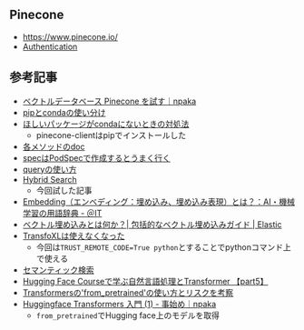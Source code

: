 ## Pinecone
- https://www.pinecone.io/
- [Authentication](https://docs.pinecone.io/docs/authentication#initialize-your-connection)

## 参考記事
- [ベクトルデータベース Pinecone を試す｜npaka](https://note.com/npaka/n/n37a6543542fa)
- [pipとcondaの使い分け](https://www.python.jp/install/anaconda/pip_and_conda.html)
- [ほしいパッケージがcondaにないときの対処法](https://www.capa.co.jp/archives/41290)
    - pinecone-clientはpipでインストールした
- [各メソッドのdoc](https://docs.pinecone.io/reference/create_index)
- [specはPodSpecで作成するとうまく行く](https://github.com/pinecone-io/pinecone-python-client/blob/main/README.md#create-a-pod-index)
- [queryの使い方](https://docs.pinecone.io/reference/query)
- [Hybrid Search](https://dev.classmethod.jp/articles/dive-deep-into-modern-data-saas-about-pinecone/#toc-3)
    - 今回試した記事
- [Embedding（エンベディング：埋め込み、埋め込み表現）とは？：AI・機械学習の用語辞典 - ＠IT](https://atmarkit.itmedia.co.jp/ait/articles/2401/18/news023.html)
- [ベクトル埋め込みとは何か？| 包括的なベクトル埋め込みガイド | Elastic](https://www.elastic.co/jp/what-is/vector-embedding)
- [TransfoXLは使えなくなった](https://huggingface.co/docs/transformers/model_doc/transfo-xl)
    - 今回は`TRUST_REMOTE_CODE=True python`とすることでpythonコマンド上で使える
- [セマンティック検索](https://www.softbank.jp/biz/solutions/generative-ai/ai-glossary/semantic-search/#:~:text=%E3%82%BB%E3%83%9E%E3%83%B3%E3%83%86%E3%82%A3%E3%83%83%E3%82%AF%E6%A4%9C%E7%B4%A2%E3%81%A8%E3%81%AF,%E3%81%99%E3%82%8B%E3%81%9F%E3%82%81%E3%81%AE%E6%8A%80%E8%A1%93%E3%81%A7%E3%81%99%E3%80%82)
- [Hugging Face Courseで学ぶ自然言語処理とTransformer 【part5】](https://zenn.dev/ttya16/articles/0e3e1bff645f161fb4d7)
- [Transformersの'from_pretrained'の使い方とリスクを考察](https://zenn.dev/yagiyuki/articles/load_pretrained)
- [Huggingface Transformers 入門 (1) - 事始め｜npaka](https://note.com/npaka/n/n5bb043191cc9)
    - `from_pretrained`でHugging face上のモデルを取得